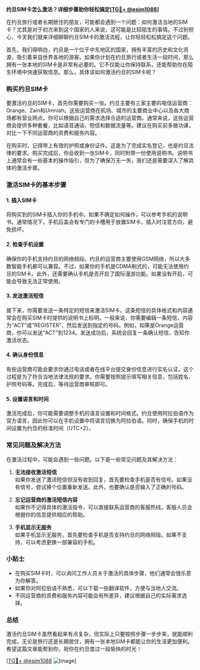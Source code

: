 **约旦SIM卡怎么激活？详细步骤助你轻松搞定[[TG💪+ @esim1088](https://t.me/s/esim1088)]**

在约旦旅行或者长期居住的朋友，可能都会遇到一个问题：如何激活当地的SIM卡？尤其是对于初次来到这个国家的人来说，这可能是比较陌生的事情。不过别担心，今天我们就来详细聊聊约旦SIM卡的激活流程，让你轻轻松松搞定这个问题。

首先，我们得明白，约旦是一个位于中东地区的国家，拥有丰富的历史和文化资源，吸引着来自世界各地的游客。如果你计划在约旦旅行或者生活一段时间，那么拥有一张本地的SIM卡是非常有必要的。它不仅能让你保持联系，还能帮助你在陌生环境中快速获取信息。那么，具体该如何激活约旦的SIM卡呢？

### 购买约旦SIM卡

要激活约旦的SIM卡，首先你需要购买一张。约旦主要有三家主要的电信运营商：Orange、Zain和Umniah。这些运营商在机场、城市的主要商业中心以及各大商场都有营业网点。你可以根据自己的需求选择合适的运营商。通常来说，这些运营商会提供多种套餐，比如语音通话、短信和数据流量等。建议在购买前多做功课，对比一下不同运营商的资费和服务内容。

在购买时，记得带上有效的护照或身份证件。这是为了完成实名登记，也是约旦法律的要求。购买完成后，你会收到一张SIM卡，同时附带一份使用说明书。说明书上通常会有一些基本的操作指引，但为了确保万无一失，我们还是需要深入了解具体的激活步骤。

### 激活SIM卡的基本步骤

#### 1. 插入SIM卡

将购买到的SIM卡插入你的手机中。如果不确定如何操作，可以参考手机的说明书。通常情况下，手机后盖会有专门的卡槽用于放置SIM卡。插入时注意方向，避免损坏。

#### 2. 检查手机设置

确保你的手机支持约旦的网络频段。约旦的运营商主要使用GSM网络，所以大多数智能手机都可以兼容。不过，如果你的手机是CDMA制式的，可能无法使用约旦的SIM卡。此外，还需要确认手机是否开启了国际漫游功能。如果没有开启，可能会导致无法正常使用。

#### 3. 发送激活短信

接下来，你需要发送一条特定的短信来激活SIM卡。这条短信的具体格式和内容通常会在购买SIM卡时提供的说明书上标明。一般来说，你需要编辑一条短信，内容为“ACT”或“REGISTER”，然后发送到指定的号码。例如，如果是Orange运营商，你可以发送“ACT”到1234。发送成功后，系统会回复一条确认短信，告知你激活状态。

#### 4. 确认身份信息

有些运营商可能会要求你通过电话或者在线平台提交身份信息进行实名认证。这个过程是为了符合当地法律法规的要求。你需要按照提示填写相关信息，包括姓名、护照号码等。完成后，等待运营商审核即可。

#### 5. 设置语言和时间

激活完成后，你可能需要调整手机的语言设置和时间格式。约旦使用阿拉伯语作为官方语言，因此你可以在手机设置中将语言切换为阿拉伯语。同时，确保手机的时间设置为约旦的标准时间（UTC+2）。

### 常见问题及解决方法

在激活过程中，可能会遇到一些问题。以下是一些常见问题及其解决方法：

1. **无法接收激活短信**  
   如果你发送了激活短信但没有收到回复，首先要检查手机是否有信号。如果没有信号，尝试换个位置重新发送。此外，也要确认是否输入了正确的号码。

2. **忘记运营商的激活短信内容**  
   如果你不记得具体的激活指令，可以直接联系运营商的客服热线。客服人员会根据你的信息提供相应的帮助。

3. **手机显示无服务**  
   如果手机显示无服务，首先要检查手机是否支持约旦的网络频段。如果不支持，可以考虑更换一部兼容的手机。

### 小贴士

- 在购买SIM卡时，可以询问工作人员关于激活的具体步骤，他们通常会很乐意为你解答。
- 如果你对阿拉伯语不熟悉，可以下载一些翻译软件，方便与当地人交流。
- 不同运营商的资费和服务内容可能会有所差异，建议根据自己的实际需求选择。

### 总结

激活约旦SIM卡虽然看起来有点复杂，但实际上只要按照步骤一步步来，就能顺利完成。无论是旅行还是长期居住，拥有一张本地SIM卡都能让你的生活更加便利。希望这篇文章能帮到你，祝你在约旦度过一段愉快的时光！

[[TG💪+ @esim1088](https://t.me/s/esim1088) ![Image](https://i.postimg.cc/4NQfJmqS/Snipaste-2025-05-13-00-14-12.png)]
